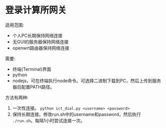 # 登录计算所网关

适用范围:

* 个人PC长期保持网络连接
* 无GUI的服务器保持网络连接
* openwrt路由器保持网络连接

需要:

* 终端(Terminal)界面
* python
* nodejs，可在终端执行node命令。可选择二进制下载到PC，然后上传到服务器后配置PATH路径。

方法有两种:
1. 一次性连接。 `python ict_dial.py <username> <password>`
2. 保持长期连接。修改run.sh中的username和password，然后执行 `./run.sh`。每隔1小时尝试连接一次。

